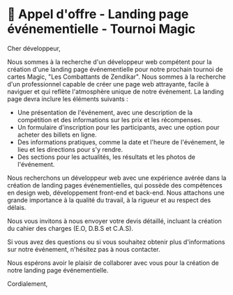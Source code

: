 # 🛒 Appel d'offre - Landing page événementielle - Tournoi Magic

Cher développeur, 

Nous sommes à la recherche d'un développeur web compétent pour la création d'une landing page événementielle pour notre prochain tournoi de cartes Magic, "Les Combattants de Zendikar". Nous sommes à la recherche d'un professionnel capable de créer une page web attrayante, facile à naviguer et qui reflète l'atmosphère unique de notre événement.
La landing page devra inclure les éléments suivants :

* Une présentation de l'événement, avec une description de la compétition et des informations sur les prix et les récompenses.
* Un formulaire d'inscription pour les participants, avec une option pour acheter des billets en ligne.
* Des informations pratiques, comme la date et l'heure de l'événement, le lieu et les directions pour s'y rendre.
* Des sections pour les actualités, les résultats et les photos de l'événement.

Nous recherchons un développeur web avec une expérience avérée dans la création de landing pages événementielles, qui possède des compétences en design web, développement front-end et back-end. Nous attachons une grande importance à la qualité du travail, à la rigueur et au respect des délais.

Nous vous invitons à nous envoyer votre devis détaillé, incluant la création du cahier des charges (E.O, D.B.S et C.A.S).

Si vous avez des questions ou si vous souhaitez obtenir plus d'informations sur notre événement, n'hésitez pas à nous contacter.

Nous espérons avoir le plaisir de collaborer avec vous pour la création de notre landing page événementielle.

Cordialement,
